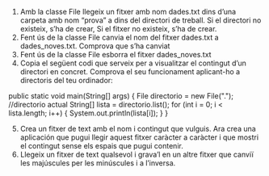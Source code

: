 1. Amb la classe File llegeix un fitxer amb nom dades.txt dins d’una carpeta amb nom “prova” a
dins del directori de treball. Si el directori no existeix, s’ha de crear, Si el fitxer no existeix, s’ha
de crear.
2. Fent ús de la classe File canvia el nom del fitxer dades.txt a dades_noves.txt. Comprova que
s’ha canviat
3. Fent ús de la classe File esborra el fitxer dades_noves.txt
4. Copia el següent codi que serveix per a visualitzar el contingut d’un directori en concret.
Comprova el seu funcionament aplicant-ho a directoris del teu ordinador:

public static void main(String[] args) {
    File directorio = new File(".");  //directorio actual
    String[] lista = directorio.list();
    for (int i = 0; i < lista.length; i++) {
        System.out.println(lista[i]);
    }
}

5. Crea un fitxer de text amb el nom i contingut que vulguis. Ara crea una aplicación que pugui
llegir aquest fitxer caràcter a caràcter i que mostri el contingut sense els espais que pugui
contenir.
6. Llegeix un fitxer de text qualsevol i grava’l en un altre fitxer que canviï les majúscules per les
minúscules i a l’inversa.
